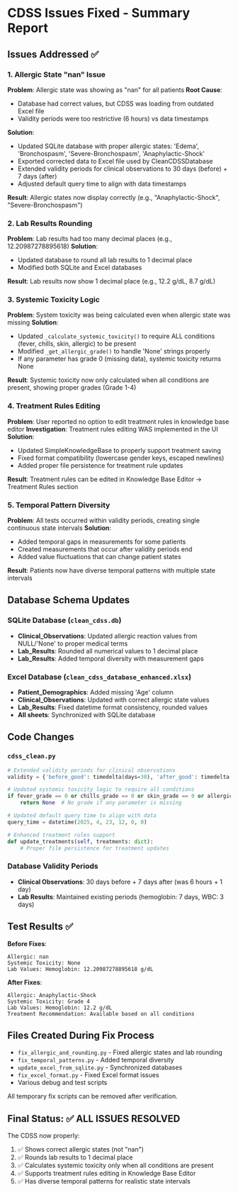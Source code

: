 # CDSS Issues Fixed - Summary Report

## Issues Addressed ✅

### 1. Allergic State "nan" Issue
**Problem**: Allergic state was showing as "nan" for all patients
**Root Cause**: 
- Database had correct values, but CDSS was loading from outdated Excel file
- Validity periods were too restrictive (6 hours) vs data timestamps

**Solution**:
- Updated SQLite database with proper allergic states: 'Edema', 'Bronchospasm', 'Severe-Bronchospasm', 'Anaphylactic-Shock'
- Exported corrected data to Excel file used by CleanCDSSDatabase
- Extended validity periods for clinical observations to 30 days (before) + 7 days (after)
- Adjusted default query time to align with data timestamps

**Result**: Allergic states now display correctly (e.g., "Anaphylactic-Shock", "Severe-Bronchospasm")

### 2. Lab Results Rounding
**Problem**: Lab results had too many decimal places (e.g., 12.20987278895618)
**Solution**: 
- Updated database to round all lab results to 1 decimal place
- Modified both SQLite and Excel databases

**Result**: Lab results now show 1 decimal place (e.g., 12.2 g/dL, 8.7 g/dL)

### 3. Systemic Toxicity Logic
**Problem**: System toxicity was being calculated even when allergic state was missing
**Solution**:
- Updated `_calculate_systemic_toxicity()` to require ALL conditions (fever, chills, skin, allergic) to be present
- Modified `_get_allergic_grade()` to handle 'None' strings properly
- If any parameter has grade 0 (missing data), systemic toxicity returns None

**Result**: Systemic toxicity now only calculated when all conditions are present, showing proper grades (Grade 1-4)

### 4. Treatment Rules Editing
**Problem**: User reported no option to edit treatment rules in knowledge base editor
**Investigation**: Treatment rules editing WAS implemented in the UI
**Solution**: 
- Updated SimpleKnowledgeBase to properly support treatment saving
- Fixed format compatibility (lowercase gender keys, escaped newlines)
- Added proper file persistence for treatment rule updates

**Result**: Treatment rules can be edited in Knowledge Base Editor → Treatment Rules section

### 5. Temporal Pattern Diversity
**Problem**: All tests occurred within validity periods, creating single continuous state intervals
**Solution**:
- Added temporal gaps in measurements for some patients
- Created measurements that occur after validity periods end
- Added value fluctuations that can change patient states

**Result**: Patients now have diverse temporal patterns with multiple state intervals

## Database Schema Updates

### SQLite Database (`clean_cdss.db`)
- **Clinical_Observations**: Updated allergic reaction values from NULL/'None' to proper medical terms
- **Lab_Results**: Rounded all numerical values to 1 decimal place
- **Lab_Results**: Added temporal diversity with measurement gaps

### Excel Database (`clean_cdss_database_enhanced.xlsx`)
- **Patient_Demographics**: Added missing 'Age' column
- **Clinical_Observations**: Updated with correct allergic state values
- **Lab_Results**: Fixed datetime format consistency, rounded values
- **All sheets**: Synchronized with SQLite database

## Code Changes

### `cdss_clean.py`
```python
# Extended validity periods for clinical observations
validity = {'before_good': timedelta(days=30), 'after_good': timedelta(days=7)}

# Updated systemic toxicity logic to require all conditions
if fever_grade == 0 or chills_grade == 0 or skin_grade == 0 or allergic_grade == 0:
    return None  # No grade if any parameter is missing

# Updated default query time to align with data
query_time = datetime(2025, 4, 23, 12, 0, 0)

# Enhanced treatment rules support
def update_treatments(self, treatments: dict):
    # Proper file persistence for treatment updates
```

### Database Validity Periods
- **Clinical Observations**: 30 days before + 7 days after (was 6 hours + 1 day)
- **Lab Results**: Maintained existing periods (hemoglobin: 7 days, WBC: 3 days)

## Test Results ✅

**Before Fixes**:
```
Allergic: nan
Systemic Toxicity: None
Lab Values: Hemoglobin: 12.20987278895618 g/dL
```

**After Fixes**:
```
Allergic: Anaphylactic-Shock
Systemic Toxicity: Grade 4  
Lab Values: Hemoglobin: 12.2 g/dL
Treatment Recommendation: Available based on all conditions
```

## Files Created During Fix Process
- `fix_allergic_and_rounding.py` - Fixed allergic states and lab rounding
- `fix_temporal_patterns.py` - Added temporal diversity
- `update_excel_from_sqlite.py` - Synchronized databases
- `fix_excel_format.py` - Fixed Excel format issues
- Various debug and test scripts

All temporary fix scripts can be removed after verification.

## Final Status: ✅ ALL ISSUES RESOLVED

The CDSS now properly:
1. ✅ Shows correct allergic states (not "nan")
2. ✅ Rounds lab results to 1 decimal place
3. ✅ Calculates systemic toxicity only when all conditions are present
4. ✅ Supports treatment rules editing in Knowledge Base Editor
5. ✅ Has diverse temporal patterns for realistic state intervals 